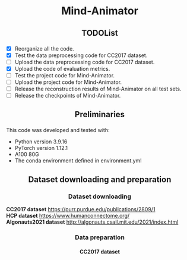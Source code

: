 # <p align="center"> Mind-Animator </p>
## <p align="center"> TODOList </p>
- [x] Reorganize all the code.
- [x] Test the data preprocessing code for CC2017 dataset.
- [ ] Upload the data preprocessing code for CC2017 dataset.
- [x] Upload the code of evaluation metrics.
- [ ] Test the project code for Mind-Animator.
- [ ] Upload the project code for Mind-Animator.
- [ ] Release the reconstruction results of Mind-Animator on all test sets.
- [ ] Release the checkpoints of Mind-Animator.

## <p align="center">  Preliminaries  </p> 
This code was developed and tested with: 

*  Python version 3.9.16 
*  PyTorch version 1.12.1 
*  A100 80G 
*  The conda environment defined in environment.yml 

## <p align="center">  Dataset downloading and preparation </p> 

### <p align="center">  Dataset downloading </p> 

**CC2017  dataset** https://purr.purdue.edu/publications/2809/1  <br>
**HCP dataset** https://www.humanconnectome.org/  <br>
**Algonauts2021 dataset** http://algonauts.csail.mit.edu/2021/index.html  <br>

### <p align="center">  Data preparation </p> 
#### <p align="center">  CC2017  dataset </p> 





















